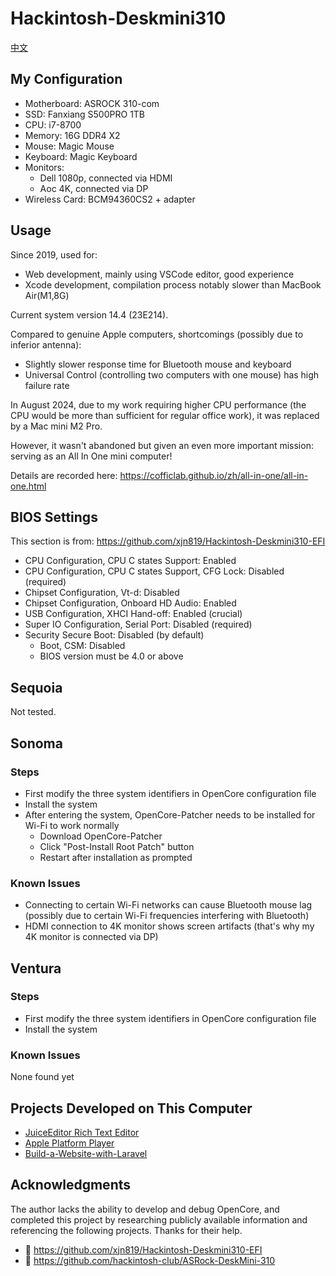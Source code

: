 # Hackintosh-Deskmini310

[中文](./zh_CN.md)

## My Configuration

- Motherboard: ASROCK 310-com
- SSD: Fanxiang S500PRO 1TB
- CPU: i7-8700
- Memory: 16G DDR4 X2
- Mouse: Magic Mouse
- Keyboard: Magic Keyboard
- Monitors:
  - Dell 1080p, connected via HDMI
  - Aoc 4K, connected via DP
- Wireless Card: BCM94360CS2 + adapter

## Usage

Since 2019, used for:

- Web development, mainly using VSCode editor, good experience
- Xcode development, compilation process notably slower than MacBook Air(M1,8G)

Current system version 14.4 (23E214).

Compared to genuine Apple computers, shortcomings (possibly due to inferior antenna):

- Slightly slower response time for Bluetooth mouse and keyboard
- Universal Control (controlling two computers with one mouse) has high failure rate

In August 2024, due to my work requiring higher CPU performance (the CPU would be more than sufficient for regular office work), it was replaced by a Mac mini M2 Pro.

However, it wasn't abandoned but given an even more important mission: serving as an All In One mini computer!

Details are recorded here:
<https://cofficlab.github.io/zh/all-in-one/all-in-one.html>

## BIOS Settings

This section is from: <https://github.com/xjn819/Hackintosh-Deskmini310-EFI>

- CPU Configuration, CPU C states Support: Enabled
- CPU Configuration, CPU C states Support, CFG Lock: Disabled (required)
- Chipset Configuration, Vt-d: Disabled
- Chipset Configuration, Onboard HD Audio: Enabled
- USB Configuration, XHCI Hand-off: Enabled (crucial)
- Super IO Configuration, Serial Port: Disabled (required)
- Security Secure Boot: Disabled (by default)
  - Boot, CSM: Disabled
  - BIOS version must be 4.0 or above

## Sequoia

Not tested.

## Sonoma

### Steps

- First modify the three system identifiers in OpenCore configuration file
- Install the system
- After entering the system, OpenCore-Patcher needs to be installed for Wi-Fi to work normally
  - Download OpenCore-Patcher
  - Click "Post-Install Root Patch" button
  - Restart after installation as prompted

### Known Issues

- Connecting to certain Wi-Fi networks can cause Bluetooth mouse lag (possibly due to certain Wi-Fi frequencies interfering with Bluetooth)
- HDMI connection to 4K monitor shows screen artifacts (that's why my 4K monitor is connected via DP)

## Ventura

### Steps

- First modify the three system identifiers in OpenCore configuration file
- Install the system

### Known Issues

None found yet

## Projects Developed on This Computer

- [JuiceEditor Rich Text Editor](https://github.com/CofficLab/JuiceEditor)
- [Apple Platform Player](https://github.com/CofficLab/Cisum_SwiftUI)
- [Build-a-Website-with-Laravel](https://github.com/nookery/Build-a-Website-with-Laravel)

## Acknowledgments

The author lacks the ability to develop and debug OpenCore, and completed this project by researching publicly available information and referencing the following projects. Thanks for their help.

- 🎉 <https://github.com/xjn819/Hackintosh-Deskmini310-EFI>
- 🎉 <https://github.com/hackintosh-club/ASRock-DeskMini-310>
